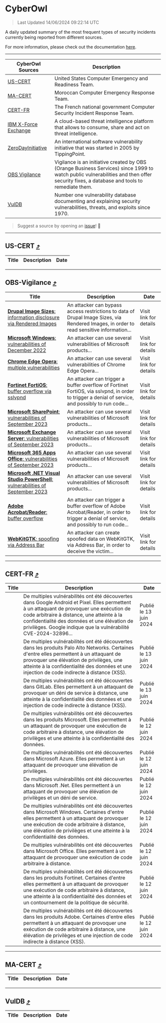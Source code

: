 
 <div id='top'></div>

# CyberOwl

 > Last Updated 14/06/2024 09:22:14 UTC
 
 A daily updated summary of the most frequent types of security incidents currently being reported from different sources.
 
 For more information, please check out the documentation [here](./docs/README.md).
 
 ---
 |CyberOwl Sources|Description|
 |---|---|
 |[US-CERT](#us-cert-arrow_heading_up)|United States Computer Emergency and Readiness Team.|
 |[MA-CERT](#ma-cert-arrow_heading_up)|Moroccan Computer Emergency Response Team.|
 |[CERT-FR](#cert-fr-arrow_heading_up)|The French national government Computer Security Incident Response Team.|
 |[IBM X-Force Exchange](#ibmcloud-arrow_heading_up)|A cloud-based threat intelligence platform that allows to consume, share and act on threat intelligence.|
 |[ZeroDayInitiative](#zerodayinitiative-arrow_heading_up)|An international software vulnerability initiative that was started in 2005 by TippingPoint.|
 |[OBS Vigilance](#obs-vigilance-arrow_heading_up)|Vigilance is an initiative created by OBS (Orange Business Services) since 1999 to watch public vulnerabilities and then offer security fixes, a database and tools to remediate them.|
 |[VulDB](#vuldb-arrow_heading_up)|Number one vulnerability database documenting and explaining security vulnerabilities, threats, and exploits since 1970.|
 
 > Suggest a source by opening an [issue](https://github.com/karimhabush/cyberowl/issues)! :raised_hands:
 ---

## US-CERT [:arrow_heading_up:](#cyberowl)

 |Title|Description|Date|
 |---|---|---|
 
 ---

## OBS-Vigilance [:arrow_heading_up:](#cyberowl)

 |Title|Description|Date|
 |---|---|---|
 |[<a href="https://vigilance.fr/vulnerability/Drupal-Image-Sizes-information-disclosure-via-Rendered-Images-44420" class="noirorange"><b>Drupal Image Sizes</b>: information disclosure via Rendered Images</a>](https://vigilance.fr/vulnerability/Drupal-Image-Sizes-information-disclosure-via-Rendered-Images-44420)|An attacker can bypass access restrictions to data of Drupal Image Sizes, via Rendered Images, in order to read sensitive information...|Visit link for details|
 |[<a href="https://vigilance.fr/vulnerability/Microsoft-Windows-vulnerabilities-of-December-2022-40104" class="noirorange"><b>Microsoft Windows</b>: vulnerabilities of December 2022</a>](https://vigilance.fr/vulnerability/Microsoft-Windows-vulnerabilities-of-December-2022-40104)|An attacker can use several vulnerabilities of Microsoft products...|Visit link for details|
 |[<a href="https://vigilance.fr/vulnerability/Chrome-Edge-Opera-multiple-vulnerabilities-42267" class="noirorange"><b>Chrome  Edge  Opera</b>: multiple vulnerabilities</a>](https://vigilance.fr/vulnerability/Chrome-Edge-Opera-multiple-vulnerabilities-42267)|An attacker can use several vulnerabilities of Chrome  Edge  Opera...|Visit link for details|
 |[<a href="https://vigilance.fr/vulnerability/Fortinet-FortiOS-buffer-overflow-via-sslvpnd-40074" class="noirorange"><b>Fortinet FortiOS</b>: buffer overflow via sslvpnd</a>](https://vigilance.fr/vulnerability/Fortinet-FortiOS-buffer-overflow-via-sslvpnd-40074)|An attacker can trigger a buffer overflow of Fortinet FortiOS, via sslvpnd, in order to trigger a denial of service, and possibly to run code...|Visit link for details|
 |[<a href="https://vigilance.fr/vulnerability/Microsoft-SharePoint-vulnerabilities-of-September-2023-42262" class="noirorange"><b>Microsoft SharePoint</b>: vulnerabilities of September 2023</a>](https://vigilance.fr/vulnerability/Microsoft-SharePoint-vulnerabilities-of-September-2023-42262)|An attacker can use several vulnerabilities of Microsoft products...|Visit link for details|
 |[<a href="https://vigilance.fr/vulnerability/Microsoft-Exchange-Server-vulnerabilities-of-September-2023-42261" class="noirorange"><b>Microsoft Exchange Server</b>: vulnerabilities of September 2023</a>](https://vigilance.fr/vulnerability/Microsoft-Exchange-Server-vulnerabilities-of-September-2023-42261)|An attacker can use several vulnerabilities of Microsoft products...|Visit link for details|
 |[<a href="https://vigilance.fr/vulnerability/Microsoft-365-Apps-Office-vulnerabilities-of-September-2023-42259" class="noirorange"><b>Microsoft 365 Apps  Office</b>: vulnerabilities of September 2023</a>](https://vigilance.fr/vulnerability/Microsoft-365-Apps-Office-vulnerabilities-of-September-2023-42259)|An attacker can use several vulnerabilities of Microsoft products...|Visit link for details|
 |[<a href="https://vigilance.fr/vulnerability/Microsoft-NET-Visual-Studio-PowerShell-vulnerabilities-of-September-2023-42258" class="noirorange"><b>Microsoft .NET  Visual Studio  PowerShell</b>: vulnerabilities of September 2023</a>](https://vigilance.fr/vulnerability/Microsoft-NET-Visual-Studio-PowerShell-vulnerabilities-of-September-2023-42258)|An attacker can use several vulnerabilities of Microsoft products...|Visit link for details|
 |[<a href="https://vigilance.fr/vulnerability/Adobe-Acrobat-Reader-buffer-overflow-42257" class="noirorange"><b>Adobe Acrobat/Reader</b>: buffer overflow</a>](https://vigilance.fr/vulnerability/Adobe-Acrobat-Reader-buffer-overflow-42257)|An attacker can trigger a buffer overflow of Adobe Acrobat/Reader, in order to trigger a denial of service, and possibly to run code...|Visit link for details|
 |[<a href="https://vigilance.fr/vulnerability/WebKitGTK-spoofing-via-Address-Bar-44064" class="noirorange"><b>WebKitGTK</b>: spoofing via Address Bar</a>](https://vigilance.fr/vulnerability/WebKitGTK-spoofing-via-Address-Bar-44064)|An attacker can create spoofed data on WebKitGTK, via Address Bar, in order to deceive the victim...|Visit link for details|
 
 ---

## CERT-FR [:arrow_heading_up:](#cyberowl)

 |Title|Description|Date|
 |---|---|---|
 |[](https://www.cert.ssi.gouv.fr/avis/CERTFR-2024-AVI-0492/)|De multiples vulnérabilités ont été découvertes dans Google Android et Pixel. Elles permettent à un attaquant de provoquer une exécution de code arbitraire à distance, une atteinte à la confidentialité des données et une élévation de privilèges. Google indique que la vulnérabilité CVE-2024-32896...|Publié le 13 juin 2024|
 |[](https://www.cert.ssi.gouv.fr/avis/CERTFR-2024-AVI-0491/)|De multiples vulnérabilités ont été découvertes dans les produits Palo Alto Networks. Certaines d'entre elles permettent à un attaquant de provoquer une élévation de privilèges, une atteinte à la confidentialité des données et une injection de code indirecte à distance (XSS).|Publié le 13 juin 2024|
 |[](https://www.cert.ssi.gouv.fr/avis/CERTFR-2024-AVI-0490/)|De multiples vulnérabilités ont été découvertes dans GitLab. Elles permettent à un attaquant de provoquer un déni de service à distance, une atteinte à la confidentialité des données et une injection de code indirecte à distance (XSS).|Publié le 13 juin 2024|
 |[](https://www.cert.ssi.gouv.fr/avis/CERTFR-2024-AVI-0489/)|De multiples vulnérabilités ont été découvertes dans les produits Microsoft. Elles permettent à un attaquant de provoquer une exécution de code arbitraire à distance, une élévation de privilèges et une atteinte à la confidentialité des données.|Publié le 12 juin 2024|
 |[](https://www.cert.ssi.gouv.fr/avis/CERTFR-2024-AVI-0488/)|De multiples vulnérabilités ont été découvertes dans Microsoft Azure. Elles permettent à un attaquant de provoquer une élévation de privilèges.|Publié le 12 juin 2024|
 |[](https://www.cert.ssi.gouv.fr/avis/CERTFR-2024-AVI-0487/)|De multiples vulnérabilités ont été découvertes dans Microsoft .Net. Elles permettent à un attaquant de provoquer une élévation de privilèges et un déni de service.|Publié le 12 juin 2024|
 |[](https://www.cert.ssi.gouv.fr/avis/CERTFR-2024-AVI-0486/)|De multiples vulnérabilités ont été découvertes dans Microsoft Windows. Certaines d'entre elles permettent à un attaquant de provoquer une exécution de code arbitraire à distance, une élévation de privilèges et une atteinte à la confidentialité des données.|Publié le 12 juin 2024|
 |[](https://www.cert.ssi.gouv.fr/avis/CERTFR-2024-AVI-0485/)|De multiples vulnérabilités ont été découvertes dans Microsoft Office. Elles permettent à un attaquant de provoquer une exécution de code arbitraire à distance.|Publié le 12 juin 2024|
 |[](https://www.cert.ssi.gouv.fr/avis/CERTFR-2024-AVI-0484/)|De multiples vulnérabilités ont été découvertes dans les produits Fortinet. Certaines d'entre elles permettent à un attaquant de provoquer une exécution de code arbitraire à distance, une atteinte à la confidentialité des données et un contournement de la politique de sécurité.|Publié le 12 juin 2024|
 |[](https://www.cert.ssi.gouv.fr/avis/CERTFR-2024-AVI-0483/)|De multiples vulnérabilités ont été découvertes dans les produits Adobe. Certaines d'entre elles permettent à un attaquant de provoquer une exécution de code arbitraire à distance, une élévation de privilèges et une injection de code indirecte à distance (XSS).|Publié le 12 juin 2024|
 
 ---

## MA-CERT [:arrow_heading_up:](#cyberowl)

 |Title|Description|Date|
 |---|---|---|
 
 ---

## VulDB [:arrow_heading_up:](#cyberowl)

 |Title|Description|Date|
 |---|---|---|
 